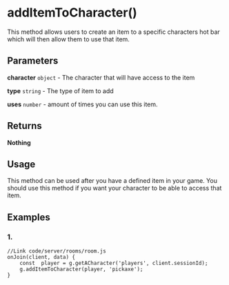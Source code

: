 # addItemToCharacter()

This method allows users to create an item to a specific characters hot bar which will then allow them to use that item.

## Parameters

**character** `object` - The character that will have access to the item

**type** `string` - The type of item to add

**uses** `number` - amount of times you can use this item.

## Returns

**Nothing**

## Usage

This method can be used after you have a defined item in your game. You should use this method if you want your character to be able to access that item.

## Examples

### 1.

```
//Link code/server/rooms/room.js
onJoin(client, data) {
	const  player = g.getACharacter('players', client.sessionId);
	g.addItemToCharacter(player, 'pickaxe');
}
```
